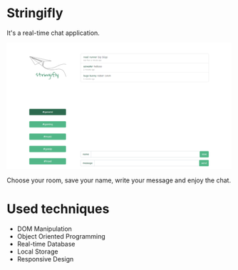 # Stringifly
It's a real-time chat application.

![chat-app](./img/stringifly.png)

Choose your room, save your name, write your message and enjoy the chat.

# Used techniques

* DOM Manipulation
* Object Oriented Programming
* Real-time Database
* Local Storage
* Responsive Design